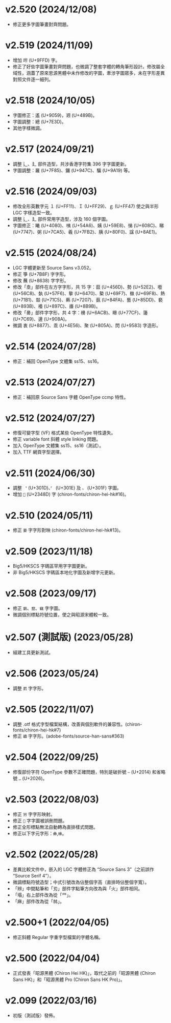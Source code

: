v2.520 (2024/12/08)
====
- 修正更多字圖筆畫對齊問題。

v2.519 (2024/11/09)
====
- 增加 鿽 (U+9FFD) 字。
- 修正了好些字圖筆畫對齊問題，也微調了整套字體的轉角筆形設計。修改屬全域性，涵蓋了原來思源黑體中未作修改的字圖，牽涉字圖眾多，未在字形差異對照文件逐一細列。

v2.518 (2024/10/05)
====
- 字圖修正：遙 (U+9059)，䢛 (U+489B)。
- 字圖調整：總 (U+7E3D)。
- 其他字樣微調。

v2.517 (2024/09/21)
====
- 調整 ⻍、廴 部件造型，共涉香港字符集 396 字字圖更新。
- 字圖調整：羅 (U+7F85)、鑼 (U+947C)、騙 (U+9A19) 等。

v2.516 (2024/09/03)
====
- 修改全形英數字元 １ (U+FF11)、Ｉ (U+FF29)、ｇ (U+FF47) 使之與半形 LGC 字樣造型一致。
- 調整 ⻍、廴 部件常用字造型，涉及 160 個字圖。
- 字圖修正：䂀 (U+4080)、咦 (U+54A6)、姨 (U+59E8)、悌 (U+608C)、睇 (U+7747)、粥 (U+7CA5)、羲 (U+7FB2)、胰 (U+80F0)、諡 (U+8AE1)。

v2.515 (2024/08/24)
====
- LGC 字體更新至 Source Sans v3.052。
- 修正 箏 (U+7B8F) 字字形。
- 修改 蘸 (U+8638) 字字形。
- 修改「坴」部件在左方字字形，共 15 字：䕭 (U+456D)、勢 (U+52E2)、囈 (U+56C8)、埶 (U+57F6)、摰 (U+6470)、槷 (U+69F7)、槸 (U+69F8)、熱 (U+71B1)、燅 (U+71C5)、爇 (U+7207)、蓺 (U+84FA)、藝 (U+85DD)、褻 (U+893B)、襼 (U+897C)、讛 (U+8B9B)。
- 修改「臱」部件字字形，共 4 字：櫋 (U+6ACB)、矏 (U+77CF)、籩 (U+7C69)、邊 (U+908A)。
- 微調 衷 (U+8877)、乖 (U+4E56)、聚 (U+805A)、閃 (U+9583) 字造形。

v2.514 (2024/07/28)
====
- 修正：補回 OpenType 文體集 ss15、ss16。

v2.513 (2024/07/27)
====
- 修正：補回原 Source Sans 字體 OpenType ccmp 特性。 
  
v2.512 (2024/07/27)
====
- 修復可變字型 (VF) 格式某些 OpenType 特性遺失。
- 修正 variable font 斜體 style linking 問題。
- 加入 OpenType 文體集 ss15、ss16（測試）。
- 加入 TTF 網頁字型選擇。

v2.511 (2024/06/30)
====
- 調整 `〝` (U+301D)、`〞` (U+301E) 及 `〟` (U+301F) 字圖。
- 增加 `𣒍` (U+2348D) 字 (chiron-fonts/chiron-hei-hk#16)。

v2.510 (2024/05/11) 
====
- 修正 `晏` 字字形對映 (chiron-fonts/chiron-hei-hk#13)。

v2.509 (2023/11/18) 
====
- Big5/HKSCS 字碼區罕用字字圖更新。
- 非 Big5/HKSCS 字碼區本地化字圖及新增字元更新。

v2.508 (2023/09/17) 
====
- 修正 `窮`、`竄`、`竊` 字字圖。
- 微調個別標點符號位置，使之與昭源宋體較一致。

v2.507 (測試版) (2023/05/28) 
====
- 組建工具更新測試。

v2.506 (2023/05/24)
====
- 調整 `罰` 字字形。
  
v2.505 (2022/11/07)
====
- 調整 .otf 格式字型檔案結構，改善與個別軟件的兼容性。(chiron-fonts/chiron-hei-hk#7)
- 修正 `韥` 字字形。(adobe-fonts/source-han-sans#363)

v2.504 (2022/09/25)
====
- 修復部份字符 OpenType 參數不正確問題，特別是破折號 `—` (U+2014) 和省略號 `…` (U+2026)。

v2.503 (2022/08/03)
====
- 修正 `岃` 字字形映射。
- 修正 `𦤶` 字字圖被誤刪問題。
- 修正全形標點無法自動轉為直排樣式問題。
- 修正以下字元字形：`彝`,`㰘`。

v2.502 (2022/05/28)
====
- 差異比較文件中，嵌入的 LGC 字體修正為 “Source Sans 3”（之前誤作 “Source Serif 4”）。
- 微調標點符號造型；中式引號改為佔整個字高（直排時佔整個字寬）。
- 「辨」中間點筆和「刃」部件字點筆方向改為與「火」部件相同。
- 「塌」右上部件改為從「⺜」。
- 「麻」部件改為從「𣏟」。

v2.500+1 (2022/04/05)
====
- 修正斜體 Regular 字重字型檔案的字體名稱。

v2.500 (2022/04/04)
====
- 正式發表「昭源黑體 (Chiron Hei HK)」，取代之前的「昭源黑體 (Chiron Sans HK)」和「昭源黑體 Pro (Chiron Sans HK Pro)」。

v2.099 (2022/03/16)
====
- 初版（測試版）發佈。